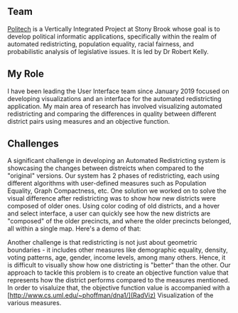 
## Team

[Politech](https://www.stonybrook.edu/commcms/vertically-integrated-projects/teams/_team_page/team_page.php?team=PoliTech) is a Vertically Integrated Project at Stony Brook whose goal is to develop political informatic applications, specifically within the realm of automated redistricting, population equality, racial fairness, and probabilistic analysis of legislative issues. It is led by Dr Robert Kelly.

## My Role

I have been leading the User Interface team since January 2019 focused on developing visualizations and an interface for the automated redistricting application. My main area of research has involved visualizing automated redistricting and comparing the differences in quality between different district pairs using measures and an objective function.

## Challenges

A significant challenge in developing an Automated Redistricting system is showcasing the changes between distreicts when compared to the "original" versions. Our system has 2 phases of redistricting, each using different algorithms with user-defined measures such as Population Equality, Graph Compactness, etc. One solution we worked on to solve the visual difference after redistricting was to show how new districts were composed of older ones. Using color coding of old districts, and a hover and select interface, a user can quickly see how the new districts are "composed" of the older precincts, and where the older precincts belonged, all within a single map. Here's a demo of that:


Another challenge is that redistricting is not just about geometric boundaries - it includes other measures like demographic equality, density, voting patterns, age, gender, income levels, among many others. Hence, it is difficult to visually show how one districting is "better" than the other. Our approach to tackle this problem is to create an objective function value that represents how the district performs compared to the measures mentioned. In order to visaluize that, the objective function value is accompanied with a [http://www.cs.uml.edu/~phoffman/dna1/](RadViz) Visualization of the various measures.
